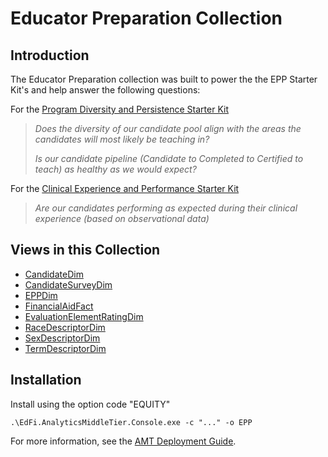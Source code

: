 # Educator Preparation Collection

## Introduction

The Educator Preparation collection was built to power the the EPP Starter Kit's
and help answer the following questions:

For the [Program Diversity and Persistence Starter
Kit](https://edfi.atlassian.net/wiki/spaces/SK/pages/22020300/Program+Diversity+and+Persistence+Starter+Kit)

> _Does the diversity of our candidate pool align with the areas the candidates
> will most likely be teaching in?_
>
> _Is our candidate pipeline (Candidate to Completed to Certified to teach) as
> healthy as we would expect?_

For the [Clinical Experience and Performance Starter
Kit](https://edfi.atlassian.net/wiki/spaces/SK/pages/22021402/Clinical+Experience+and+Performance+Starter+Kit)

> _Are our candidates performing as expected during their clinical experience
> (based on observational data)_

## Views in this Collection

* [CandidateDim](./epp_candidatedim.md)
* [CandidateSurveyDim](./epp_candidatesurveydim.md)
* [EPPDim](./epp_eppdim.md)
* [FinancialAidFact](./epp_financialaidfact.md)
* [EvaluationElementRatingDim](./epp_evaluationelementratingdim.md)
* [RaceDescriptorDim](./epp_racedescriptordim)
* [SexDescriptorDim](./epp_sexdescriptordim.md)
* [TermDescriptorDim](./epp_termdescriptordim.md)

## Installation

Install using the option code "EQUITY"

`.\EdFi.AnalyticsMiddleTier.Console.exe -c "..." -o EPP`

For more information, see the [AMT Deployment
Guide](../../../deployment-guide/readme.mdx).
